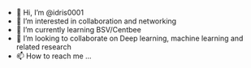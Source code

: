 - 👋 Hi, I’m @idris0001
- 👀 I’m interested in collaboration and networking 
- 🌱 I’m currently learning BSV/Centbee
- 💞️ I’m looking to collaborate on Deep learning, machine learning and related research 
- 📫 How to reach me ...

<!---
idris0001/idris0001 is a ✨ special ✨ repository because its `README.md` (this file) appears on your GitHub profile.
You can click the Preview link to take a look at your changes.
--->
